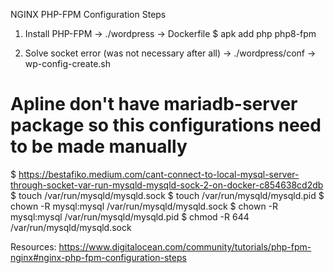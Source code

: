 NGINX PHP-FPM Configuration Steps
1. Install PHP-FPM
	-> ./wordpress -> Dockerfile 
	$ apk add php php8-fpm

2. Solve socket error (was not necessary after all)
	-> ./wordpress/conf -> wp-config-create.sh
# Apline don't have mariadb-server package so this configurations need to be made manually
$ https://bestafiko.medium.com/cant-connect-to-local-mysql-server-through-socket-var-run-mysqld-mysqld-sock-2-on-docker-c854638cd2db
$    touch /var/run/mysqld/mysqld.sock
$    touch /var/run/mysqld/mysqld.pid
$    chown -R mysql:mysql /var/run/mysqld/mysqld.sock
$    chown -R mysql:mysql /var/run/mysqld/mysqld.pid
$    chmod -R 644 /var/run/mysqld/mysqld.sock
 

Resources:
https://www.digitalocean.com/community/tutorials/php-fpm-nginx#nginx-php-fpm-configuration-steps
